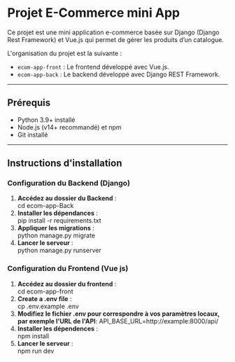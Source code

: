 # Projet E-Commerce mini App

Ce projet est une mini application e-commerce basée sur Django (Django Rest Framework) et Vue.js qui permet de gérer les produits d’un catalogue.  

L'organisation du projet est la suivante :  
- `ecom-app-front` : Le frontend développé avec Vue.js.  
- `ecom-app-back` : Le backend développé avec Django REST Framework.  

---

## Prérequis

- Python 3.9+ installé  
- Node.js (v14+ recommandé) et npm  
- Git installé  
---

## Instructions d'installation

### Configuration du Backend (Django)

1. **Accédez au dossier du Backend** :  
   cd ecom-app-Back
2. **Installer les dépendances** :  
   pip install -r requirements.txt
3. **Appliquer les migrations** :  
   python manage.py migrate
4. **Lancer le serveur** :  
   python manage.py runserver

### Configuration du Frontend (Vue js)

1. **Accédez au dossier du frontend** :  
   cd ecom-app-front
2. **Create a .env file** :  
   cp .env.example .env
3. **Modifiez le fichier .env pour correspondre à vos paramètres locaux, par exemple l'URL de l'API**:
    API_BASE_URL=http://example:8000/api/
3. **Installer les dépendences** :  
   npm install
4. **Lancer le serveur** :  
   npm run dev




